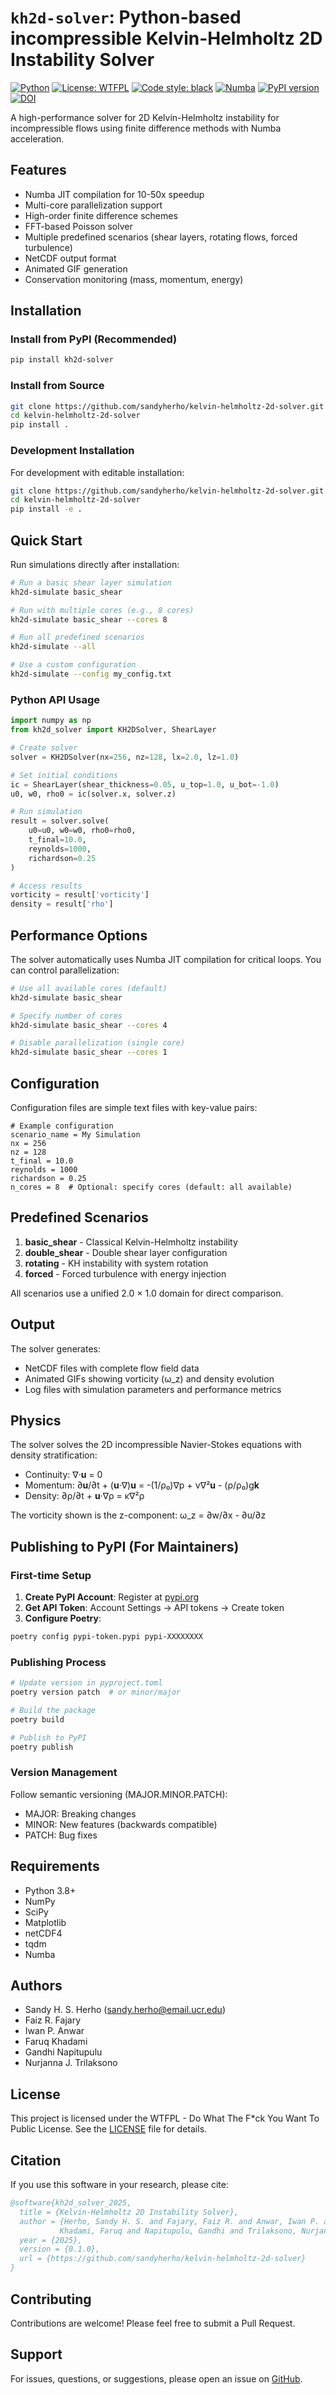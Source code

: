 # `kh2d-solver`: Python-based incompressible Kelvin-Helmholtz 2D Instability Solver

[![Python](https://img.shields.io/badge/python-3.8%2B-blue.svg)](https://www.python.org/downloads/)
[![License: WTFPL](https://img.shields.io/badge/License-WTFPL-brightgreen.svg)](http://www.wtfpl.net/about/)
[![Code style: black](https://img.shields.io/badge/code%20style-black-000000.svg)](https://github.com/psf/black)
[![Numba](https://img.shields.io/badge/accelerated-numba-orange.svg)](https://numba.pydata.org/)
[![PyPI version](https://badge.fury.io/py/kh2d-solver.svg)](https://badge.fury.io/py/kh2d-solver)
[![DOI](https://zenodo.org/badge/1054548299.svg)](https://doi.org/10.5281/zenodo.17096830)

A high-performance solver for 2D Kelvin-Helmholtz instability for incompressible flows using finite difference methods with Numba acceleration.

## Features

- Numba JIT compilation for 10-50x speedup
- Multi-core parallelization support
- High-order finite difference schemes
- FFT-based Poisson solver
- Multiple predefined scenarios (shear layers, rotating flows, forced turbulence)
- NetCDF output format
- Animated GIF generation
- Conservation monitoring (mass, momentum, energy)

## Installation

### Install from PyPI (Recommended)

```bash
pip install kh2d-solver
```

### Install from Source

```bash
git clone https://github.com/sandyherho/kelvin-helmholtz-2d-solver.git
cd kelvin-helmholtz-2d-solver
pip install .
```

### Development Installation

For development with editable installation:
```bash
git clone https://github.com/sandyherho/kelvin-helmholtz-2d-solver.git
cd kelvin-helmholtz-2d-solver
pip install -e .
```

## Quick Start

Run simulations directly after installation:

```bash
# Run a basic shear layer simulation
kh2d-simulate basic_shear

# Run with multiple cores (e.g., 8 cores)
kh2d-simulate basic_shear --cores 8

# Run all predefined scenarios
kh2d-simulate --all

# Use a custom configuration
kh2d-simulate --config my_config.txt
```

### Python API Usage

```python
import numpy as np
from kh2d_solver import KH2DSolver, ShearLayer

# Create solver
solver = KH2DSolver(nx=256, nz=128, lx=2.0, lz=1.0)

# Set initial conditions
ic = ShearLayer(shear_thickness=0.05, u_top=1.0, u_bot=-1.0)
u0, w0, rho0 = ic(solver.x, solver.z)

# Run simulation
result = solver.solve(
    u0=u0, w0=w0, rho0=rho0,
    t_final=10.0,
    reynolds=1000,
    richardson=0.25
)

# Access results
vorticity = result['vorticity']
density = result['rho']
```

## Performance Options

The solver automatically uses Numba JIT compilation for critical loops. You can control parallelization:

```bash
# Use all available cores (default)
kh2d-simulate basic_shear

# Specify number of cores
kh2d-simulate basic_shear --cores 4

# Disable parallelization (single core)
kh2d-simulate basic_shear --cores 1
```

## Configuration

Configuration files are simple text files with key-value pairs:

```text
# Example configuration
scenario_name = My Simulation
nx = 256
nz = 128
t_final = 10.0
reynolds = 1000
richardson = 0.25
n_cores = 8  # Optional: specify cores (default: all available)
```

## Predefined Scenarios

1. **basic_shear** - Classical Kelvin-Helmholtz instability
2. **double_shear** - Double shear layer configuration
3. **rotating** - KH instability with system rotation
4. **forced** - Forced turbulence with energy injection

All scenarios use a unified 2.0 × 1.0 domain for direct comparison.

## Output

The solver generates:
- NetCDF files with complete flow field data
- Animated GIFs showing vorticity (ω_z) and density evolution
- Log files with simulation parameters and performance metrics

## Physics

The solver solves the 2D incompressible Navier-Stokes equations with density stratification:

- Continuity: ∇·**u** = 0
- Momentum: ∂**u**/∂t + (**u**·∇)**u** = -(1/ρ₀)∇p + ν∇²**u** - (ρ/ρ₀)g**k**
- Density: ∂ρ/∂t + **u**·∇ρ = κ∇²ρ

The vorticity shown is the z-component: ω_z = ∂w/∂x - ∂u/∂z

## Publishing to PyPI (For Maintainers)

### First-time Setup

1. **Create PyPI Account**: Register at [pypi.org](https://pypi.org)
2. **Get API Token**: Account Settings → API tokens → Create token
3. **Configure Poetry**:
```bash
poetry config pypi-token.pypi pypi-XXXXXXXX
```

### Publishing Process

```bash
# Update version in pyproject.toml
poetry version patch  # or minor/major

# Build the package
poetry build

# Publish to PyPI
poetry publish
```

### Version Management

Follow semantic versioning (MAJOR.MINOR.PATCH):
- MAJOR: Breaking changes
- MINOR: New features (backwards compatible)
- PATCH: Bug fixes

## Requirements

- Python 3.8+
- NumPy
- SciPy
- Matplotlib
- netCDF4
- tqdm
- Numba

## Authors

- Sandy H. S. Herho (sandy.herho@email.ucr.edu)
- Faiz R. Fajary
- Iwan P. Anwar
- Faruq Khadami
- Gandhi Napitupulu
- Nurjanna J. Trilaksono

## License

This project is licensed under the WTFPL - Do What The F*ck You Want To Public License.
See the [LICENSE](LICENSE) file for details.

## Citation

If you use this software in your research, please cite:

```bibtex
@software{kh2d_solver_2025,
  title = {Kelvin-Helmholtz 2D Instability Solver},
  author = {Herho, Sandy H. S. and Fajary, Faiz R. and Anwar, Iwan P. and 
           Khadami, Faruq and Napitupulu, Gandhi and Trilaksono, Nurjanna J.},
  year = {2025},
  version = {0.1.0},
  url = {https://github.com/sandyherho/kelvin-helmholtz-2d-solver}
}
```

## Contributing

Contributions are welcome! Please feel free to submit a Pull Request.

## Support

For issues, questions, or suggestions, please open an issue on [GitHub](https://github.com/sandyherho/kelvin-helmholtz-2d-solver/issues).
